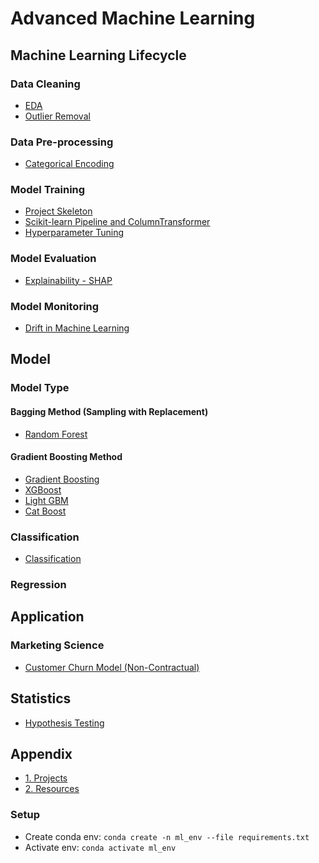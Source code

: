 # Advanced Machine Learning

## Machine Learning Lifecycle

### Data Cleaning

- [EDA](./docs/eda.md)
- [Outlier Removal](./docs/outlier_removal.md)

### Data Pre-processing

- [Categorical Encoding](./docs/categorical_encoding.md)

### Model Training

- [Project Skeleton](./docs/project_skeleton.md)
- [Scikit-learn Pipeline and ColumnTransformer](./docs/pipeline_column_transformer.md)
- [Hyperparameter Tuning](./docs/hyperparameter_tuning.md)

### Model Evaluation

- [Explainability - SHAP](./docs/explainability/shap.md)

### Model Monitoring

- [Drift in Machine Learning](./docs/monitoring/drift_in_ml.md)

## Model

### Model Type

#### Bagging Method (Sampling with Replacement)

- [Random Forest](./docs/model/random_forest.md)

#### Gradient Boosting Method

- [Gradient Boosting](./docs/model/gradien_boosting.md)
- [XGBoost](./docs/model/xgboost.md)
- [Light GBM](./docs/model/lightgbm.md)
- [Cat Boost](./docs/model/catboost.md)

### Classification

- [Classification](./docs/model/classification.md)

### Regression

## Application

### Marketing Science

- [Customer Churn Model (Non-Contractual)](./docs/marketing-science/customer-churn-non-contractual.md)

## Statistics

- [Hypothesis Testing](./docs/statistics/hypothesis_testing.md)

## Appendix

- [1. Projects](./docs/projects.md)
- [2. Resources](./docs/resources.md)

### Setup

- Create conda env: `conda create -n ml_env --file requirements.txt`
- Activate env: `conda activate ml_env`
